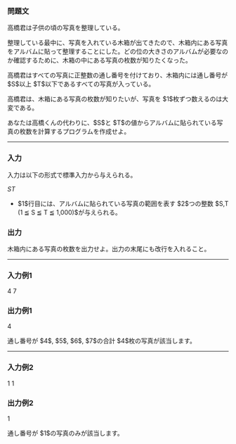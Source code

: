 
<div>

<div>

<div>

<section>

### **問題文**

<p>
高橋君は子供の頃の写真を整理している。
</p>

<p>
整理している最中に、写真を入れている木箱が出てきたので、木箱内にある写真をアルバムに貼って整理することにした。どの位の大きさのアルバムが必要なのか確認するために、木箱の中にある写真の枚数が知りたくなった。
</p>

<p>
高橋君はすべての写真に正整数の通し番号を付けており、木箱内には通し番号が $S$以上 $T$以下であるすべての写真が入っている。
</p>

<p>
高橋君は、木箱にある写真の枚数が知りたいが、写真を $1$枚ずつ数えるのは大変である。
</p>

<p>
あなたは高橋くんの代わりに、$S$と $T$の値からアルバムに貼られている写真の枚数を計算するプログラムを作成せよ。
</p>

</section>

</div>

---

<div>

<div>

<section>

### **入力**

<p>
入力は以下の形式で標準入力から与えられる。
</p>

<div>

$S$$T$
</div>

<ul>

<li>
$1$行目には、アルバムに貼られている写真の範囲を表す $2$つの整数 $S,T (1 ≦ S ≦ T ≦ 1,000)$が与えられる。
</li>

</ul>

</section>

</div>

<div>

<section>

### **出力**

<p>
木箱内にある写真の枚数を出力せよ。出力の末尾にも改行を入れること。
</p>

</section>

</div>

</div>

---

<div>

<section>

### **入力例1**

<div>

4 7

</div>

</section>

</div>

<div>

<section>

### **出力例1**

<div>

4

</div>

<p>
通し番号が $4$, $5$, $6$, $7$の合計 $4$枚の写真が該当します。
</p>

</section>

</div>

---

<div>

<section>

### **入力例2**

<div>

1 1

</div>

</section>

</div>

<div>

<section>

### **出力例2**

<div>

1

</div>

<p>
通し番号が $1$の写真のみが該当します。
</p>

</section>

</div>

</div>

</div>
